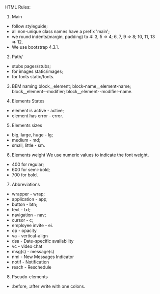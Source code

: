 HTML Rules:

1. Main
  - follow styleguide;
  - all non-unique class names have a prefix 'main';
  - we round indents(margin, padding) to 4:
      3, 5 => 4;
      6, 7, 9 => 8;
      10, 11, 13 => 12.
  - We use bootstrap 4.3.1.

2. Path/
  - stubs pages/stubs;
  - for images static/images;
  - for fonts static/fonts.

3. BEM naming
    block__element;
    block-name__element-name;
    block__element--modifier;
    block__element--modifier-name.

4. Elements States
  - element is active - active;
  - element has error - error.

5. Elements sizes
  - big, large, huge - lg;
  - medium - md;
  - small, little - sm.

6. Elements weight
We use numeric values ​​to indicate the font weight.
  - 400 for regular;
  - 600 for semi-bold;
  - 700 for bold.

7. Abbreviations
  - wrapper - wrap;
  - application - app;
  - button - btn;
  - text - txt;
  - navigation - nav;
  - cursor - c;
  - employee invite - ei.
  - op - opacity
  - va - vertical-align
  - dsa - Date-specific availability
  - vc - video chat
  - msg(s) - message(s)
  - nmi - New Messages Indicator
  - notif - Notification
  - resch - Reschedule

8. Pseudo-elements
  - :before, :after write with one colons.
